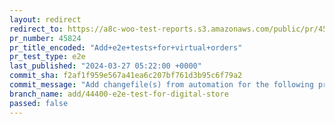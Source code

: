 ```yaml
---
layout: redirect
redirect_to: https://a8c-woo-test-reports.s3.amazonaws.com/public/pr/45824/e2e/index.html
pr_number: 45824
pr_title_encoded: "Add+e2e+tests+for+virtual+orders"
pr_test_type: e2e
last_published: "2024-03-27 05:22:00 +0000"
commit_sha: f2af1f959e567a41ea6c207bf761d3b95c6f79a2
commit_message: "Add changefile(s) from automation for the following project(s): wooco…"
branch_name: add/44400-e2e-test-for-digital-store
passed: false
---
```

